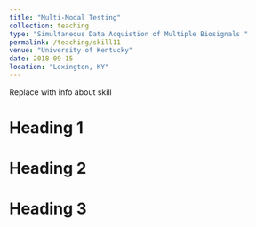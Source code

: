 ```yaml
---
title: "Multi-Modal Testing"
collection: teaching
type: "Simultaneous Data Acquistion of Multiple Biosignals "
permalink: /teaching/skill11
venue: "University of Kentucky"
date: 2018-09-15
location: "Lexington, KY"
---
```


Replace with info about skill

Heading 1
======

Heading 2
======

Heading 3
======

